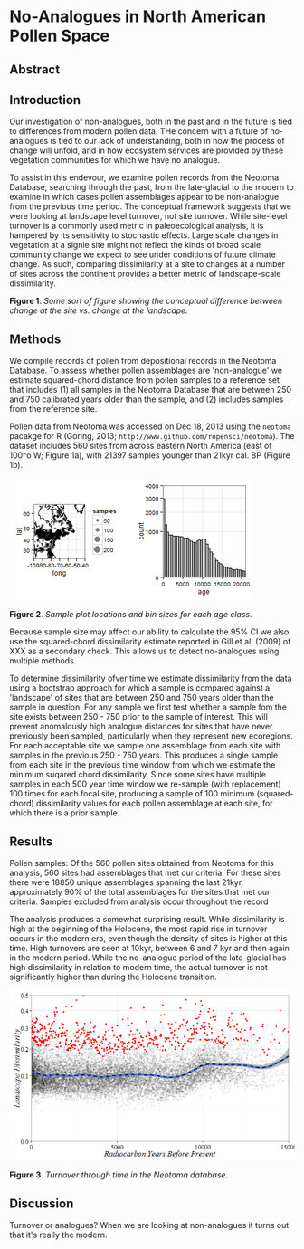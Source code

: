 No-Analogues in North American Pollen Space
========================================================

Abstract
------------------------

Introduction
------------------------
Our investigation of non-analogues, both in the past and in the future is tied to differences from modern pollen data.  THe concern with a future of no-analogues is tied to our lack of understanding, both in how the process of change will unfold, and in how ecosystem services are provided by these vegetation communities for which we have no analogue.

To assist in this endevour, we examine pollen records from the Neotoma Database, searching through the past, from the late-glacial to the modern to examine in which cases pollen assemblages appear to be non-analogue from the previous time period.  The conceptual framework suggests that we were looking at landscape level turnover, not site turnover.  While site-level turnover is a commonly used metric in paleoecological analysis, it is hampered by its sensitivity to stochastic effects.  Large scale changes in vegetation at a signle site might not reflect the kinds of broad scale community change we expect to see under conditions of future climate change.  As such, comparing dissimilarity at a site to changes at a number of sites across the continent provides a better metric of landscape-scale dissimilarity.

**Figure 1**. *Some sort of figure showing the conceptual difference between change at the site vs. change at the landscape.*


Methods
------------------------
We compile records of pollen from depositional records in the Neotoma Database.  To assess whether pollen assemblages are 'non-analogue' we estimate squared-chord distance from pollen samples to a reference set that includes (1) all samples in the Neotoma Database that are between 250 and 750 calibrated years older than the sample, and (2) includes samples from the reference site.




Pollen data from Neotoma was accessed on Dec 18, 2013 using the `neotoma` pacakge for R (Goring, 2013; `http://www.github.com/ropensci/neotoma`).  The dataset includes 560 sites from across eastern North America (east of 100^o W; Figure 1a), with 21397 samples younger than 21kyr cal. BP (Figure 1b).

![plot of chunk Figure1Plots](figure/Figure1Plots.png) 

**Figure 2**. *Sample plot locations and bin sizes for each age class*.

Because sample size may affect our ability to calculate the 95% CI we also use the squared-chord dissimilarity estimate reported in Gill et al. (2009) of XXX as a secondary check.  This allows us to detect no-analogues using multiple methods.

To determine dissimilarity ofver time we estimate dissimilarity from the data using a bootstrap approach for which a sample is compared against a 'landscape' of sites that are between 250 and 750 years older than the sample in question.  For any sample we first test whether a sample fom the site exists between 250 - 750 prior to the sample of interest.  This will prevent anomalously high analogue distances for sites that have never previously been sampled, particularly when they represent new ecoregions.  For each acceptable site we sample one assemblage from each site with samples in the previous 250 - 750 years.  This produces a single sample from each site in the previous time window from which we estimate the minimum suqared chord dissimilarity.  Since some sites have multiple samples in each 500 year time window we re-sample (with replacement) 100 times for each focal site, producing a sample of 100 minimum (squared-chord) dissimilarity values for each pollen assemblage at each site, for which there is a prior sample.





Results
-------------------------
Pollen samples:
Of the 560 pollen sites obtained from Neotoma for this analysis, 560 sites had assemblages that met our criteria.  For these sites there were 18850 unique assemblages spanning the last 21kyr, approximately 90% of the total assemblages for the sites that met our criteria.  Samples excluded from analysis occur throughout the record

The analysis produces a somewhat surprising result.  While dissimilarity is high at the beginning of the Holocene, the most rapid rise in turnover occurs in the modern era, even though the density of sites is higher at this time.  High turnovers are seen at 10kyr, between 6 and 7 kyr and then again in the modern period.  While the no-analogue period of the late-glacial has high dissimilarity in relation to modern time, the actual turnover is not significantly higher than during the Holocene transition.


![plot of chunk dissVsAge](figure/dissVsAge.png) 

**Figure 3**. *Turnover through time in the Neotoma database.*


Discussion
---------------------------
Turnover or analogues?  When we are looking at non-analogues it turns out that it's really the modern.

